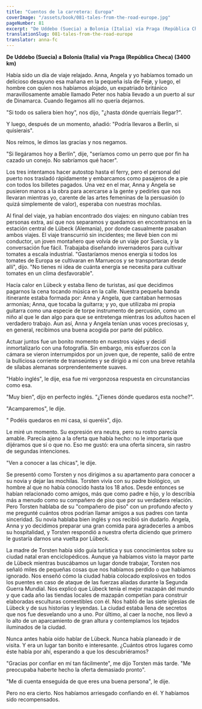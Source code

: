 ```yaml
---
title: "Cuentos de la carretera: Europa"
coverImage: "/assets/book/081-tales-from-the-road-europe.jpg"
pageNumber: 81
excerpt: "De Uddebo (Suecia) a Bolonia (Italia) vía Praga (República Checa) (3400 km). Hacía calor en Lübeck y estaba lleno de turistas, así que decidimos pagarnos la cena tocando música en la calle."
translationSlug: 081-tales-from-the-road-europe
translator: anna-fc
---
```


**De Uddebo (Suecia) a Bolonia (Italia) vía Praga (República Checa) (3400 km)**

Había sido un día de viaje relajado. Anna, Angela y yo habíamos tomado un delicioso desayuno esa mañana en la pequeña isla de Fejø, y luego, el hombre con quien nos habíamos alojado, un expatriado británico maravillosamente amable llamado Peter nos había llevado a un puerto al sur de Dinamarca. Cuando llegamos allí no quería dejarnos.

"Si todo os saliera bien hoy", nos dijo, "¿hasta dónde querríais llegar?".

Y luego, después de un momento, añadió: "Podría llevaros a Berlín, si quisierais".

Nos reímos, le dimos las gracias y nos negamos.

"Si llegáramos hoy a Berlín", dije, "seríamos como un perro que por fin ha cazado un conejo. No sabríamos qué hacer".

Los tres intentamos hacer autostop hasta el ferry, pero el personal del puerto nos trasladó rápidamente y embarcamos como pasajeros de a pie con todos los billetes pagados. Una vez en el mar, Anna y Angela se pusieron manos a la obra para acercarse a la gente y pedirles que nos llevaran mientras yo, carente de las artes femeninas de la persuasión (o quizá simplemente de valor), esperaba con nuestras mochilas.

Al final del viaje, ya habían encontrado dos viajes: en ninguno cabían tres personas extra, así que nos separamos y quedamos en encontrarnos en la estación central de Lübeck (Alemania), por donde casualmente pasaban ambos viajes. El viaje transcurrió sin incidentes; me llevé bien con mi conductor, un joven montañero que volvía de un viaje por Suecia, y la conversación fue fácil. Trabajaba diseñando invernaderos para cultivar tomates a escala industrial. "Gastaríamos menos energía si todos los tomates de Europa se cultivaran en Marruecos y se transportaran desde allí", dijo. "No tienes ni idea de cuánta energía se necesita para cultivar tomates en un clima desfavorable".

Hacía calor en Lübeck y estaba lleno de turistas, así que decidimos pagarnos la cena tocando música en la calle. Nuestra pequeña banda itinerante estaba formada por: Anna y Angela, que cantaban hermosas armonías; Anna, que tocaba la guitarra; y yo, que utilizaba mi propia guitarra como una especie de torpe instrumento de percusión, como un niño al que le dan algo para que se entretenga mientras los adultos hacen el verdadero trabajo. Aun así, Anna y Angela tenían unas voces preciosas y, en general, recibimos una buena acogida por parte del público.

Actuar juntos fue un bonito momento en nuestros viajes y decidí inmortalizarlo con una fotografía. Sin embargo, mis esfuerzos con la cámara se vieron interrumpidos por un joven que, de repente, salió de entre la bulliciosa corriente de transeúntes y se dirigió a mí con una breve retahíla de sílabas alemanas sorprendentemente suaves.

"Hablo inglés", le dije, esa fue mi vergonzosa respuesta en circunstancias como esa.

"Muy bien", dijo en perfecto inglés. "¿Tienes dónde quedaros esta noche?".

"Acamparemos", le dije.

" Podéis quedaros en mi casa, si queréis", dijo.

Le miré un momento. Su expresión era neutra, pero su rostro parecía amable. Parecía ajeno a la oferta que había hecho: no le importaría que dijéramos que sí o que no. Eso me gustó: era una oferta sincera, sin rastro de segundas intenciones.

"Ven a conocer a las chicas", le dije.

Se presentó como Torsten y nos dirigimos a su apartamento para conocer a su novia y dejar las mochilas. Torsten vivía con su padre biológico, un hombre al que no había conocido hasta los 18 años. Desde entonces se habían relacionado como amigos, más que como padre e hijo, y lo describía más a menudo como su compañero de piso que por su verdadera relación. Pero Torsten hablaba de su "compañero de piso" con un profundo afecto y me pregunté cuántos otros podrían llamar amigos a sus padres con tanta sinceridad. Su novia hablaba bien inglés y nos recibió sin dudarlo. Angela, Anna y yo decidimos preparar una gran comida para agradecerles a ambos su hospitalidad, y Torsten respondió a nuestra oferta diciendo que primero le gustaría darnos una vuelta por Lübeck.

La madre de Torsten había sido guía turística y sus conocimientos sobre su ciudad natal eran enciclopédicos. Aunque ya habíamos visto la mayor parte de Lübeck mientras buscábamos un lugar donde trabajar, Torsten nos señaló miles de pequeñas cosas que nos habíamos perdido o que habíamos ignorado. Nos enseñó cómo la ciudad había colocado explosivos en todos los puentes en caso de ataque de las fuerzas aliadas durante la Segunda Guerra Mundial. Nos explicó que Lübeck tenía el mejor mazapán del mundo y que cada año las tiendas locales de mazapán competían para construir elaboradas esculturas comestibles con él. Nos habló de las siete iglesias de Lübeck y de sus historias y leyendas. La ciudad estaba llena de secretos que nos fue desvelando uno a uno. Por último, al caer la noche, nos llevó a lo alto de un aparcamiento de gran altura y contemplamos los tejados iluminados de la ciudad.

Nunca antes había oído hablar de Lübeck. Nunca había planeado ir de visita. Y era un lugar tan bonito e interesante. ¿Cuántos otros lugares como éste había por ahí, esperando a que los descubriéramos?

"Gracias por confiar en mí tan fácilmente", me dijo Torsten más tarde. "Me preocupaba haberte hecho la oferta demasiado pronto".

"Me di cuenta enseguida de que eres una buena persona", le dije.

Pero no era cierto. Nos habíamos arriesgado confiando en él. Y habíamos sido recompensados.
